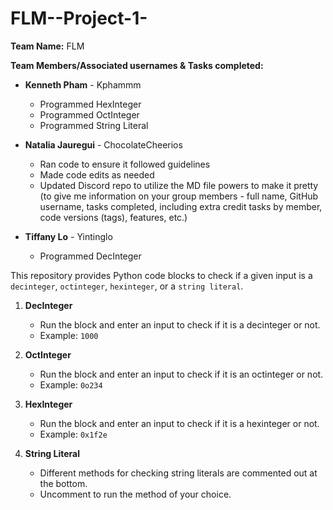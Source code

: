 # FLM--Project-1-

**Team Name:** FLM 

**Team Members/Associated usernames & Tasks completed:**
- **Kenneth Pham** - Kphammm 
  - Programmed HexInteger
  - Programmed OctInteger
  - Programmed String Literal
  
- **Natalia Jauregui** - ChocolateCheerios
  - Ran code to ensure it followed guidelines 
  - Made code edits as needed 
  - Updated Discord repo to utilize the MD file powers to make it pretty (to give me information on your group members - full name, GitHub username, tasks completed, including extra credit tasks by member, code versions (tags), features, etc.)

- **Tiffany Lo** - Yintinglo
  - Programmed DecInteger



This repository provides Python code blocks to check if a given input is a `decinteger`, `octinteger`, `hexinteger`, or a `string literal`.

1. **DecInteger**
   - Run the block and enter an input to check if it is a decinteger or not.
   - Example: `1000`

2. **OctInteger**
   - Run the block and enter an input to check if it is an octinteger or not.
   - Example: `0o234`

3. **HexInteger**
   - Run the block and enter an input to check if it is a hexinteger or not.
   - Example: `0x1f2e`

4. **String Literal**
   - Different methods for checking string literals are commented out at the bottom.
   - Uncomment to run the method of your choice.

